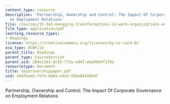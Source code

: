 ```yaml
---
content_type: resource
description: 'Partnership, Ownership and Control: The Impact Of Corporate Governance
  on Employment Relations'
file: /courses/15-343-managing-transformations-in-work-organizations-and-society-spring-2002/4d47eaeb7e7ebb8ae4e3556a8442bbdf_ukpartnershippaper.pdf
file_type: application/pdf
learning_resource_types:
- Readings
license: https://creativecommons.org/licenses/by-nc-sa/4.0/
ocw_type: OCWFile
parent_title: Readings
parent_type: CourseSection
parent_uid: 289e1361-dc93-773a-ed47-e6a99d4f1f9a
resourcetype: Document
title: ukpartnershippaper.pdf
uid: 4d47eaeb-7e7e-bb8a-e4e3-556a8442bbdf
---
```

Partnership, Ownership and Control: The Impact Of Corporate Governance on Employment Relations